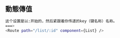 <h2>動態傳值</h2>

```bash
这个设置是以:开始的，然后紧跟着你传递的key（键名称）名称。
===>
<Route path="/list/:id" component={List} />
```

